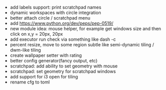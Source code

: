 - add labels support: print scratchpad names
- dynamic workspaces with circle integration
- better attach circle / scratchpad menu
- add https://www.python.org/dev/peps/pep-0519/
- new module idea: mouse helper, for example get windows size and then click on x,y = 20px, 20px
- add executor run check via something like dash -c
- percent resize, move to some region subtle like semi-dynamic tiling / dwm-like tiling
- create wallpaper setter with rating
- better config generator(fancy output, etc)
- scratchpad: add ability to set geometry with mouse
- scratchpad: set geometry for scratchpad windows
- add support for i3 open for tiling
- rename cfg to toml
